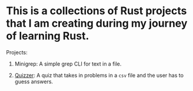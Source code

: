 # This is a collections of Rust projects that I am creating during my journey of learning Rust.

Projects:

1. Minigrep: A simple grep CLI for text in a file.

2. [Quizzer](./quizzer/README.md): A quiz that takes in problems in a `csv` file and the user has to guess answers.

